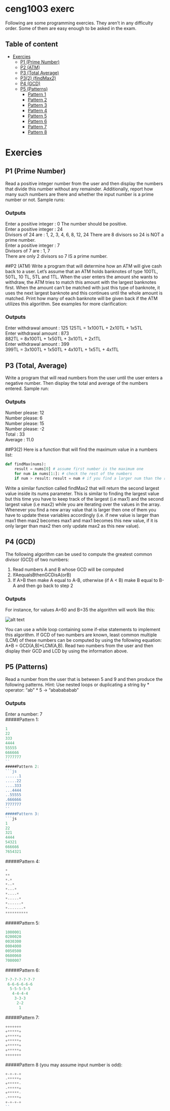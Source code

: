 ceng1003 exerc
======================
Following are some programming exercies. They aren’t in any difficulty order. Some of them are easy enough to be asked in the exam.

## Table of content
- [Exercies](#exercies)
    - [P1 (Prime Number)](#p1-(prime-number))
    - [P2 (ATM)](#p2)
    - [P3 (Total Average)](#p3-(total-average))
    - [P3(2) (findMax2)](#p4(2)-(findmax2))
    - [P4 (GCD)](#p4-(gcd))
    - [P5 (Patterns)](#p5-(patterns))
        - [Pattern 1](#patter-1)
        - [Pattern 2](#patter-2)
        - [Pattern 3](#patter-3)
        - [Pattern 4](#patter-4)
        - [Pattern 5](#patter-5)
        - [Pattern 6](#patter-6)
        - [Pattern 7](#patter-7)
        - [Pattern 8](#patter-8)


# Exercies
## P1 (Prime Number)
Read a positive integer number from the user and then display the numbers that divide this number without any remainder. Additionally, report how many such numbers are there and whether the input number is a prime number or not. Sample runs:

### Outputs
Enter a positive integer : 0 The number should be positive.<br>
Enter a positive integer : 24<br>
Divisors of 24 are : 1, 2, 3, 4, 6, 8, 12, 24 There are 8 divisors so 24 is NOT a prime number.<br>
Enter a positive integer : 7<br>
Divisors of 7 are : 1, 7<br>
There are only 2 divisors so 7 IS a prime number.<br>

##P2 (ATM)
Write a program that will determine how an ATM will give cash back to a user. Let’s assume that an ATM holds banknotes of type 100TL, 50TL, 10 TL, 5TL and 1TL. When the user enters the amount she wants to withdraw, the ATM tries to match this amount with the largest banknotes first. When the amount can’t be matched with just this type of banknote, it uses the next largest banknote and this continues until the whole amount is matched. Print how many of each banknote will be given back if the ATM utilizes this algorithm. See examples for more clarification:

### Outputs

Enter withdrawal amount : 125 125TL = 1x100TL + 2x10TL + 1x5TL<br>
Enter withdrawal amount : 873<br>
882TL = 8x100TL + 1x50TL + 3x10TL + 2x1TL<br>
Enter withdrawal amount : 399<br>
399TL = 3x100TL + 1x50TL + 4x10TL + 1x5TL + 4x1TL<br>

## P3 (Total, Average)
Write a program that will read numbers from the user until the user enters a negative number. Then display the total and average of the numbers entered. Sample run:
### Outputs

Number please: 12<br>
Number please: 6<br>
Number please: 15<br>
Number please: -2<br>
Total : 33<br>
Average : 11.0

##P3(2)
Here is a function that will find the maximum value in a numbers list:
```python
def findMax(nums):
    result = nums[0] # assume first number is the maximum one
    for num in nums[1:]: # check the rest of the numbers
    if num > result: result = num # if you find a larger num than the return result # current one found, modify your result
```
Write a similar function called findMax2 that will return the second largest value inside its nums parameter. This is similar to finding the largest value but this time you have to keep track of the largest (i.e max1) and the second largest value (i.e max2) while you are iterating over the values in the array. Whenever you find a new array value that is larger then one of them you have to update these variables accordingly (i.e. if new value is larger than max1 then max2 becomes max1 and max1 becomes this new value, if it is only larger than max2 then only update max2 as this new value).

## P4 (GCD)
The following algorithm can be used to compute the greatest common divisor (GCD) of two numbers:
1. Read numbers A and B whose GCD will be computed<br>
2. IfAequalsBthenGCDisA(orB)<br>
3. If A>B then make A equal to A-B, otherwise (if A < B) make B equal to B-A and then go back to step 2<br>
### Outputs
For instance, for values A=60 and B=35 the algorithm will work like this:<br>

![alt text](https://github.com/us/ceng1003/blob/master/exs.png "p4 outputs")

You can use a while loop containing some if-else statements to implement this algorithm. If GCD of two numbers are known, least common multiple (LCM) of these numbers can be computed by using the following equation: A*B = GCD(A,B)*LCM(A,B). Read two numbers from the user and then display their GCD and LCD by using the information above.
## P5 (Patterns)
Read a number from the user that is between 5 and 9 and then produce the following patterns. Hint: Use nested loops or duplicating a string by * operator: “ab” * 5 -> “ababababab”
### Outputs
Enter a number: 7 <br>
#####Pattern 1:<br>

```js
1
22
333
4444
55555
666666
7777777
``
#####Pattern 2:
```js
......1
.....22
....333
...4444
..55555
.666666
7777777
``
#####Pattern 3:
```js
1
22
321
4444
54321
666666
7654321
```
#####Pattern 4:
```js
*
**
*-*
*--*
*---*
*----*
*-----*
*------*
*-------*
**********
```
#####Pattern 5:
```js
1000001
0200020
0030300
0004000
0050500
0600060
7000007
```
#####Pattern 6:
```python
7-7-7-7-7-7-7
 6-6-6-6-6-6
  5-5-5-5-5
   4-4-4-4
    3-3-3
     2-2
      1
   ```
#####Pattern 7:
```js
+++++++
+*****+
+*****+
+*****+
+*****+
+*****+
+++++++
```
#####Pattern 8 (you may assume input number is odd):
```js
+-+-+-+
-*****+
+*****-
-*****+
+*****-
-*****+
+-+-+-+
``